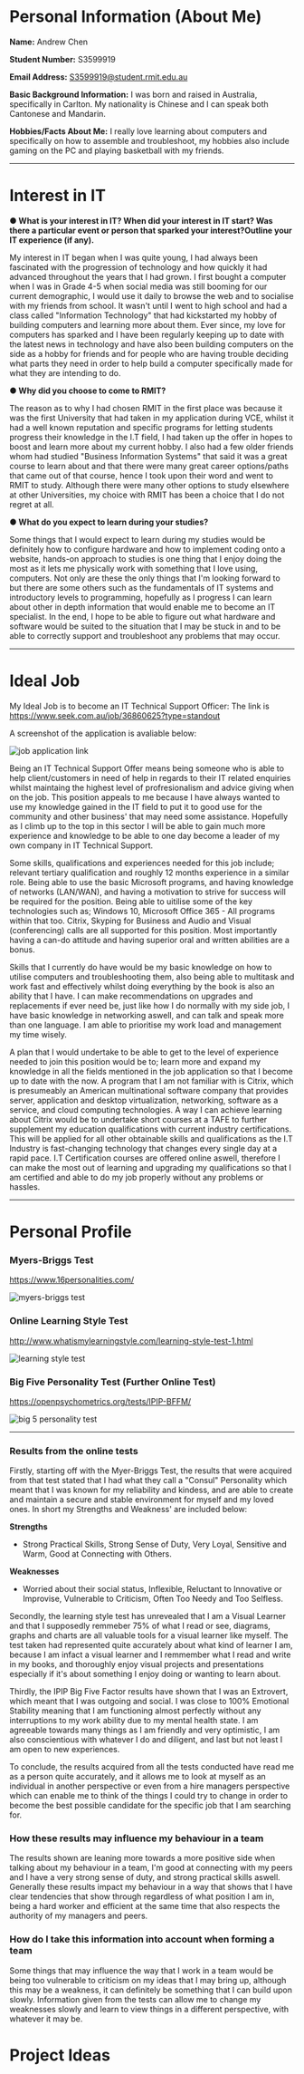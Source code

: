 # Personal Information (About Me)



**Name:** Andrew Chen

**Student Number:** S3599919

**Email Address:** S3599919@student.rmit.edu.au

**Basic Background Information:** I was born and raised in Australia, specifically in Carlton. My nationality is Chinese and I can speak both Cantonese and Mandarin. 

**Hobbies/Facts About Me:** I really love learning about computers and specifically on how to assemble and troubleshoot, my hobbies also include gaming on the PC and playing basketball with my friends. 

----------------------------------------------------------------------------------------------------------------------------------------

# Interest in IT 
**● What is your interest in IT? When did your interest in IT start? Was there a particular event or person that sparked your interest?Outline your IT experience (if any).**

My interest in IT began when I was quite young, I had always been fascinated with the progression of technology and how quickly it had advanced throughout the years that I had grown. I first bought a computer when I was in Grade 4-5 when social media was still booming for our current demographic, I would use it daily to browse the web and to socialise with my friends from school. It wasn't until I went to high school and had a class called "Information Technology" that had kickstarted my hobby of building computers and learning more about them. Ever since, my love for computers has sparked and I have been regularly keeping up to date with the latest news in technology and have also been building computers on the side as a hobby for friends and for people who are having trouble deciding what parts they need in order to help build a computer specifically made for what they are intending to do. 

**● Why did you choose to come to RMIT?**

The reason as to why I had chosen RMIT in the first place was because it was the first University that had taken in my application during VCE, whilst it had a well known reputation and specific programs for letting students progress their knowledge in the I.T field, I had taken up the offer in hopes to boost and learn more about my current hobby. I also had a few older friends whom had studied "Business Information Systems" that said it was a great course to learn about and that there were many great career options/paths that came out of that course, hence I took upon their word and went to RMIT to study. Although there were many other options to study elsewhere at other Universities, my choice with RMIT has been a choice that I do not regret at all. 

**● What do you expect to learn during your studies?** 

Some things that I would expect to learn during my studies would be definitely how to configure hardware and how to implement coding onto a website, hands-on approach to studies is one thing that I enjoy doing the most as it lets me physically work with something that I love using, computers. Not only are these the only things that I'm looking forward to but there are some others such as the fundamentals of IT systems and introductory levels to programming, hopefully as I progress I can learn about other in depth information that would enable me to become an IT specialist. In the end, I hope to be able to figure out what hardware and software would be suited to the situation that I may be stuck in and to be able to correctly support and troubleshoot any problems that may occur. 

----------------------------------------------------------------------------------------------------------------------------------------

# Ideal Job 

My Ideal Job is to become an IT Technical Support Officer: The link is https://www.seek.com.au/job/36860625?type=standout

A screenshot of the application is avaliable below:  

![job application link](https://user-images.githubusercontent.com/42104341/43683380-8bd9dfc4-98cd-11e8-8c10-ccdddd4f675f.PNG)

Being an IT Technical Support Offer means being someone who is able to help client/customers in need of help in regards to their IT related enquiries whilst maintaing the highest level of profresionalism and advice giving when on the job. This position appeals to me because I have always wanted to use my knowledge gained in the IT field to put it to good use for the community and other business' that may need some assistance. Hopefully as I climb up to the top in this sector I will be able to gain much more experience and knowledge to be able to one day become a leader of my own company in IT Technical Support. 

Some skills, qualifications and experiences needed for this job include; relevant tertiary qualification and roughly 12 months experience in a similar role.  Being able to use the basic Microsoft programs, and having knowledge of networks (LAN/WAN), and having a motivation to strive for success will be required for the position. Being able to uitilise some of the key technologies such as; Windows 10, Microsoft Office 365 - All programs within that too. Citrix, Skyping for Business and Audio and Visual (conferencing) calls are all supported for this position. Most importantly having a can-do attitude and having superior oral and written abilities are a bonus. 

Skills that I currently do have would be my basic knowledge on how to utilise computers and troubleshooting them, also being able to multitask and work fast and effectively whilst doing everything by the book is also an ability that I have. I can make recommendations on upgrades and replacements if ever need be, just like how I do normally with my side job, I have basic knowledge in networking aswell, and can talk and speak more than one language. I am able to prioritise my work load and management my time wisely. 

A plan that I would undertake to be able to get to the level of experience needed to join this position would be to; learn more and expand my knowledge in all the fields mentioned in the job application so that I become up to date with the now. A program that I am not familiar with is Citrix, which is presumeably an American multinational software company that provides server, application and desktop virtualization, networking, software as a service, and cloud computing technologies. A way I can achieve learning about Citrix would be to undertake short courses at a TAFE to further supplement my education qualifications with current industry certifications. This will be applied for all other obtainable skills and qualifications as the I.T Industry is fast-changing technology that changes every single day at a rapid pace. I.T Certification courses are offered online aswell, therefore I can make the most out of learning and upgrading my qualifications so that I am certified and able to do my job properly without any problems or hassles.  

----------------------------------------------------------------------------------------------------------------------------------------

# Personal Profile 
### Myers-Briggs Test 

https://www.16personalities.com/

![myers-briggs test](https://user-images.githubusercontent.com/42104341/43684156-443519d4-98de-11e8-9705-2e660c519c30.PNG)


### Online Learning Style Test 

http://www.whatismylearningstyle.com/learning-style-test-1.html

![learning style test](https://user-images.githubusercontent.com/42104341/43684269-73b94dc2-98e0-11e8-9f84-f09375f38bed.PNG)

### Big Five Personality Test (Further Online Test) 

https://openpsychometrics.org/tests/IPIP-BFFM/

![big 5 personality test](https://user-images.githubusercontent.com/42104341/43684394-91b94a78-98e2-11e8-9145-decef6da7af3.PNG)

----------------------------------------------------------------------------------------------------------------------------------------

### Results from the online tests 

Firstly, starting off with the Myer-Briggs Test, the results that were acquired from that test stated that I had what they call a "Consul" Personality which meant that I was known for my reliability and kindess, and are able to create and maintain a secure and stable environment for myself and my loved ones. In short my Strengths and Weakness' are included below: 

**Strengths** 

- Strong Practical Skills, Strong Sense of Duty, Very Loyal, Sensitive and Warm, Good at Connecting with Others. 

**Weaknesses** 

- Worried about their social status, Inflexible, Reluctant to Innovative or Improvise, Vulnerable to Criticism, Often Too Needy and Too Selfless. 

Secondly, the learning style test has unrevealed that I am a Visual Learner and that I supposedly remmeber 75% of what I read or see, diagrams, graphs and charts are all valuable tools for a visual learner like myself. The test taken had represented quite accurately about what kind of learner I am, because I am infact a visual learner and I remmember what I read and write in my books, and thoroughly enjoy visual projects and presentations especially if it's about something I enjoy doing or wanting to learn about. 

Thirdly, the IPIP Big Five Factor results have shown that I was an Extrovert, which meant that I was outgoing and social. I was close to 100% Emotional Stability meaning that I am functioning almost perfectly without any interruptions to my work ability due to my mental health state. I am agreeable towards many things as I am friendly and very optimistic, I am also conscientious with whatever I do and diligent, and last but not least I am open to new experiences. 

To conclude, the results acquired from all the tests conducted have read me as a person quite accurately, and it allows me to look at myself as an individual in another perspective or even from a hire managers perspective which can enable me to think of the things I could try to change in order to become the best possible candidate for the specific job that I am searching for. 

### How these results may influence my behaviour in a team

The results shown are leaning more towards a more positive side when talking about my behaviour in a team, I'm good at connecting with my peers and I have a very strong sense of duty, and strong practical skills aswell. Generally these results impact my behaviour in a way that shows that I have clear tendencies that show through regardless of what position I am in, being a hard worker and efficient at the same time that also respects the authority of my managers and peers. 

### How do I take this information into account when forming a team 

 Some things that may influence the way that I work in a team would be being too vulnerable to criticism on my ideas that I may bring up, although this may be a weakness, it can definitely be something that I can build upon slowly. Information given from the tests can allow me to change my weaknesses slowly and learn to view things in a different perspective, with whatever it may be. 


# Project Ideas 


